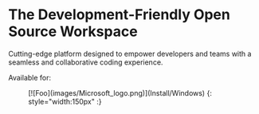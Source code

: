# The Development-Friendly Open Source Workspace

Cutting-edge platform designed to empower developers and teams with a seamless and collaborative coding experience.

Available for:
<figure markdown>
[![Foo](images/Microsoft_logo.png)](Install/Windows)
{: style="width:150px" :}
</figure>
